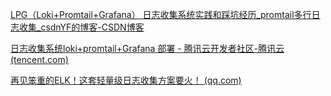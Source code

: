 [LPG（Loki+Promtail+Grafana） 日志收集系统实践和踩坑经历_promtail多行日志收集_csdnYF的博客-CSDN博客](https://blog.csdn.net/csdnYF/article/details/125723027)

[日志收集系统loki+promtail+Grafana 部署 - 腾讯云开发者社区-腾讯云 (tencent.com)](https://cloud.tencent.com/developer/article/1932107)

[再见笨重的ELK！这套轻量级日志收集方案要火！ (qq.com)](https://mp.weixin.qq.com/s/lXm-Jm7ogCMtdeQBAOOO5g)